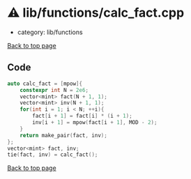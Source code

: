 <!-- mathjax config similar to math.stackexchange -->
<script type="text/javascript" async
  src="https://cdnjs.cloudflare.com/ajax/libs/mathjax/2.7.5/MathJax.js?config=TeX-MML-AM_CHTML">
</script>
<script type="text/x-mathjax-config">
  MathJax.Hub.Config({
    TeX: { equationNumbers: { autoNumber: "AMS" }},
    tex2jax: {
      inlineMath: [ ['$','$'] ],
      processEscapes: true
    },
    "HTML-CSS": { matchFontHeight: false },
    displayAlign: "left",
    displayIndent: "2em"
  });
</script>

<script type="text/javascript" src="https://cdnjs.cloudflare.com/ajax/libs/jquery/3.4.1/jquery.min.js"></script>
<script src="https://cdn.jsdelivr.net/npm/jquery-balloon-js@1.1.2/jquery.balloon.min.js" integrity="sha256-ZEYs9VrgAeNuPvs15E39OsyOJaIkXEEt10fzxJ20+2I=" crossorigin="anonymous"></script>
<script type="text/javascript" src="../../../assets/js/copy-button.js"></script>
<link rel="stylesheet" href="../../../assets/css/copy-button.css" />


# :warning: lib/functions/calc_fact.cpp
* category: lib/functions


[Back to top page](../../../index.html)



## Code
```cpp
auto calc_fact = [mpow]{
	constexpr int N = 2e6;
	vector<mint> fact(N + 1, 1);
	vector<mint> inv(N + 1, 1);
	for(int i = 1; i < N; ++i){
		fact[i + 1] = fact[i] * (i + 1);
		inv[i + 1] = mpow(fact[i + 1], MOD - 2);
	}
	return make_pair(fact, inv);
};
vector<mint> fact, inv;
tie(fact, inv) = calc_fact();


```

[Back to top page](../../../index.html)

